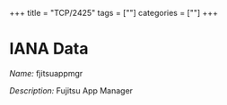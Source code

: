 +++
title = "TCP/2425"
tags = [""]
categories = [""]
+++

# IANA Data

_Name:_ fjitsuappmgr

_Description:_ Fujitsu App Manager

